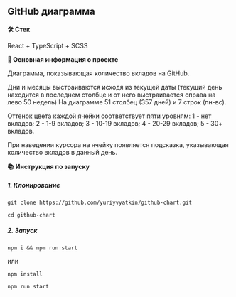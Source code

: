 ## GitHub диаграмма

**🛠️ Стек**

React + TypeScript + SCSS

**💬 Основная информация о проекте**

Диаграмма, показывающая количество вкладов на GitHub.

Дни и месяцы выстраиваются исходя из текущей даты (текущий день
находится в последнем столбце и от него выстраивается справа на лево 50 недель)
На диаграмме 51 столбец (357 дней) и 7 строк (пн-вс).

Оттенок цвета каждой ячейки соответствует пяти уровням:
1 - нет вкладов;
2 - 1-9 вкладов;
3 - 10-19 вкладов;
4 - 20-29 вкладов;
5 - 30+ вкладов.

При наведении курсора на ячейку появляется подсказка, указывающая количество вкладов в данный день.

**📚 Инструкция по запуску**

##### 1. Клонирование

```
git clone https://github.com/yuriyvyatkin/github-chart.git
```

```
cd github-chart
```

##### 2. Запуск

```
npm i && npm run start
```

или

```
npm install
```

```
npm run start
```
